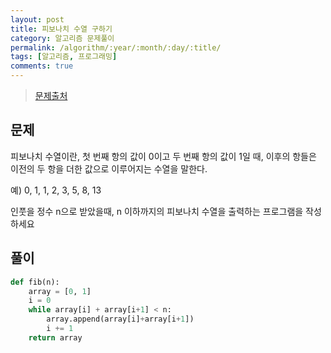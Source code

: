 ```yaml
---
layout: post
title: 피보나치 수열 구하기
category: 알고리즘 문제풀이
permalink: /algorithm/:year/:month/:day/:title/
tags: [알고리즘, 프로그래밍]
comments: true
---
```

> [문제출처](http://codingdojang.com/scode/461?langby=python)

## 문제
피보나치 수열이란, 첫 번째 항의 값이 0이고 두 번째 항의 값이 1일 때, 이후의 항들은 이전의 두 항을 더한 값으로 이루어지는 수열을 말한다.

예) 0, 1, 1, 2, 3, 5, 8, 13

인풋을 정수 n으로 받았을때, n 이하까지의 피보나치 수열을 출력하는 프로그램을 작성하세요

##  풀이

```python
def fib(n):
    array = [0, 1]
    i = 0
    while array[i] + array[i+1] < n:
        array.append(array[i]+array[i+1])
        i += 1
    return array
```
